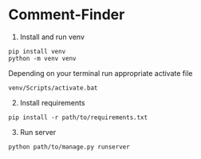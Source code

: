 # Comment-Finder

1. Install and run venv

```
pip install venv
python -m venv venv
```

Depending on your terminal run appropriate activate file

```
venv/Scripts/activate.bat
```


2. Install requirements

```
pip install -r path/to/requirements.txt
```


3. Run server


```
python path/to/manage.py runserver
```